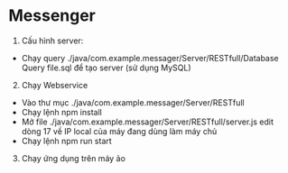# Messenger
1. Cấu hình server:
- Chạy query ./java/com.example.messager/Server/RESTfull/Database Query file.sql để tạo server (sử dụng MySQL)

2. Chạy Webservice
- Vào thư mục ./java/com.example.messager/Server/RESTfull 
- Chạy lệnh npm install
- Mở file ./java/com.example.messager/Server/RESTfull/server.js edit dòng 17 về IP local của máy đang dùng làm máy chủ
- Chạy lệnh npm run start
3. Chạy ứng dụng trên máy ảo


